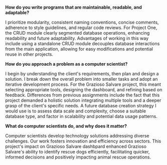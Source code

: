 **How do you write programs that are maintainable, readable, and adaptable?**

I prioritize modularity, consistent naming conventions, concise comments, adherence to style guidelines, and regular code reviews. For Project One, the CRUD module clearly segmented database operations, enhancing readability and future adaptability. Advantages of working in this way include using a standalone CRUD module decouples database interactions from the main application, allowing for easy modifications and potential reuse in other projects.

**How do you approach a problem as a computer scientist?**

I begin by understanding the client's requirements, then plan and design a solution. I break down the overall problem into smaller tasks and adopt an iterative development process. For the Grazioso Salvare project, this meant selecting appropriate tools, designing the dashboard, and refining based on feedback. Differences from previous assignments include the fact that this project demanded a holistic solution integrating multiple tools and a deeper grasp of the client's specific needs. A future database creation strategy I would use is to assess data scale and complexity, choose a suitable database type, and factor in scalability and potential data usage patterns.

**What do computer scientists do, and why does it matter?**

Computer scientists develop technology solutions addressing diverse challenges. Our work fosters innovation and efficiency across sectors. This project's impact on Grazioso Salvare
dashbpard enhanced Grazioso Salvare's ability to identify rescue dogs efficiently, facilitating quicker, informed decisions and positively impacting animal rescue operations.
